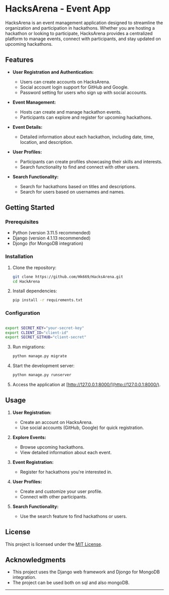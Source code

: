 # HacksArena - Event App

HacksArena is an event management application designed to streamline the organization and participation in hackathons. Whether you are hosting a hackathon or looking to participate, HacksArena provides a centralized platform to manage events, connect with participants, and stay updated on upcoming hackathons.

## Features

- **User Registration and Authentication:**
  - Users can create accounts on HacksArena.
  - Social account login support for GitHub and Google.
  - Password setting for users who sign up with social accounts.

- **Event Management:**
  - Hosts can create and manage hackathon events.
  - Participants can explore and register for upcoming hackathons.

- **Event Details:**
  - Detailed information about each hackathon, including date, time, location, and description.

- **User Profiles:**
  - Participants can create profiles showcasing their skills and interests.
  - Search functionality to find and connect with other users.

- **Search Functionality:**
  - Search for hackathons based on titles and descriptions.
  - Search for users based on usernames and names.

## Getting Started

### Prerequisites

- Python (version 3.11.5 recommended)
- Django (version 4.1.13 recommended)
- Djongo (for MongoDB integration)

### Installation

1. Clone the repository:

   ```bash
   git clone https://github.com/Hk669/HacksArena.git
   cd HackArena
   ```

2. Install dependencies:

   ```bash
   pip install -r requirements.txt
   ```

### Configuration

```bash

export SECRET_KEY="your-secret-key"
export CLIENT_ID="client-id"
export SECRET_GITHUB="client-secret"

```

3. Run migrations:

   ```bash
   python manage.py migrate
   ```

4. Start the development server:

   ```bash
   python manage.py runserver
   ```

5. Access the application at [http://127.0.0.1:8000/](http://127.0.0.1:8000/).

## Usage

1. **User Registration:**
   - Create an account on HacksArena.
   - Use social accounts (GitHub, Google) for quick registration.

2. **Explore Events:**
   - Browse upcoming hackathons.
   - View detailed information about each event.

3. **Event Registration:**
   - Register for hackathons you're interested in.

4. **User Profiles:**
   - Create and customize your user profile.
   - Connect with other participants.

5. **Search Functionality:**
   - Use the search feature to find hackathons or users.


## License

This project is licensed under the [MIT License](LICENSE).

## Acknowledgments

- This project uses the Django web framework and Djongo for MongoDB integration.
- The project can be used both on sql and also mongoDB.

---
